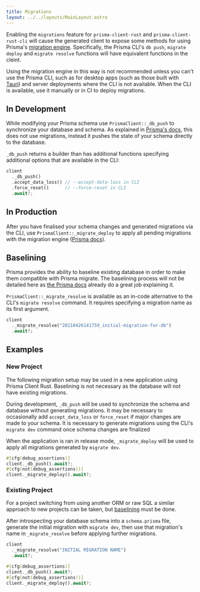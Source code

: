 ```yaml
---
title: Migrations
layout: ../../layouts/MainLayout.astro
---
```


Enabling the `migrations` feature for `prisma-client-rust` and `prisma-client-rust-cli`
will cause the generated client to expose some methods for using Prisma's
[migration engine](https://www.prisma.io/docs/concepts/components/prisma-migrate).
Specifically, the Prisma CLI's `db push`, `migrate deploy` and `migrate resolve` functions will have equivalent functions in the cleint.

Using the migration engine in this way is not recommended unless you can't use the Prisma CLI,
such as for desktop apps (such as those built with [Tauri](https://tauri.app/))
and server deployments where the CLI is not available.
When the CLI is available, use it manually or in CI to deploy migrations.

## In Development

While modifying your Prisma schema use `PrismaClient::_db_push` to synchronize your database and schema.
As explained in [Prisma's docs](https://www.prisma.io/docs/reference/api-reference/command-reference#db-push), this does not use migrations,
instead it pushes the state of your schema directly to the database.

`_db_push` returns a builder than has additional functions specifying additional options that are available in the CLI:

```rust
client
  ._db_push()
  .accept_data_loss() // --accept-data-loss in CLI
  .force_reset()      // --force-reset in CLI
  .await?;
```

## In Production

After you have finalised your schema changes and generated migrations via the CLI,
use `PrismaClient::_migrate_deploy` to  apply all pending migrations with the migration engine 
([Prisma docs](https://www.prisma.io/docs/reference/api-reference/command-reference#migrate-deploy)).

## Baselining

Prisma provides the ability to baseline existing database in order to make them compatible with Prisma migrate.
The baselining process will not be detailed here as 
[the Prisma docs](https://www.prisma.io/docs/guides/database/developing-with-prisma-migrate/baselining)
already do a great job explaining it.

`PrismaClient::_migrate_resolve` is available as an in-code alternative to the CLI's `migrate resolve` command. It requires specifying a migration name as its first argument.

```rust
client
  ._migrate_resolve("20210426141759_initial-migration-for-db")
  .await?;
```


## Examples

### New Project

The following migration setup may be used in a new application using Prisma Client Rust.
Baselining is not necessary as the database will not have existing migrations.

During development, `_db_push` will be used to synchronize the schema and database without generating migrations.
It may be necessary to occasionally add `accept_data_loss` or `force_reset` if major changes are made to your schema.
It is necessary to generate migrations using the CLI's `migrate dev` command once schema changes are finalized

When the application is ran in release mode,
`_migrate_deploy` will be used to apply all migrations generated by `migrate dev`.

```rust
#[cfg(debug_assertions)]
client._db_push().await?;
#[cfg(not(debug_assertions))]
client._migrate_deploy().await?;
```


### Existing Project

For a project switching from using another ORM or raw SQL a similar approach to new projects can be taken,
but [baselining](https://www.prisma.io/docs/guides/database/developing-with-prisma-migrate/baselining) must be done.

After introspecting your database schema into a `schema.prisma` file,
generate the initial migration with `migrate dev`,
then use that migration's name in `_migrate_resolve` before applying further migrations.

```rust
client
  ._migrate_resolve("INITIAL MIGRATION NAME")
  .await?;

#[cfg(debug_assertions)]
client._db_push().await?;
#[cfg(not(debug_assertions))]
client._migrate_deploy().await?;
```
